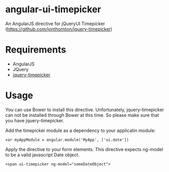 angular-ui-timepicker
=====================

An AngularJS directive for jQueryUI Timepicker (https://github.com/jonthornton/jquery-timepicker)

# Requirements

- AngularJS
- JQuery
- [jquery-timepicker](https://github.com/jonthornton/jquery-timepicker)

# Usage

You can use Bower to install this directive. Unfortunately, jquery-timepicker can not be installed through Bower at this time. So please make sure that you have jquery-timepicker.

Add the timepicker module as a dependency to your applicatin module:

    var myAppModule = angular.module('MyApp', ['ui.date'])
    

Apply the directive to your form elements. This directive expects ng-model to be a valid javascript Date object.

    <span ui-timepicker ng-model="someDateObject">
